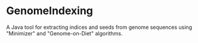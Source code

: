 # GenomeIndexing
A Java tool for extracting indices and seeds from genome sequences using "Minimizer" and "Genome-on-Diet" algorithms.

